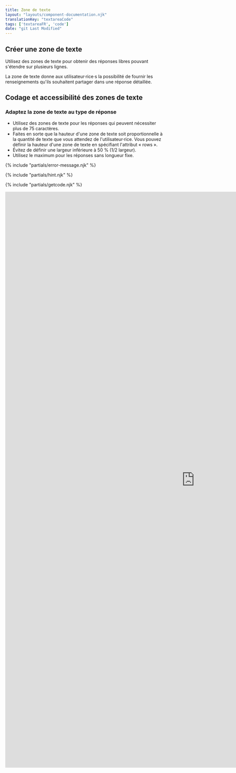 ```yaml
---
title: Zone de texte
layout: "layouts/component-documentation.njk"
translationKey: "textareaCode"
tags: ['textareaFR', 'code']
date: "git Last Modified"
---
```


## Créer une zone de texte

Utilisez des zones de texte pour obtenir des réponses libres pouvant s'étendre sur plusieurs lignes.

La zone de texte donne aux utilisateur·rice·s la possibilité de fournir les renseignements qu'ils souhaitent partager dans une réponse détaillée.

## Codage et accessibilité des zones de texte

### Adaptez la zone de texte au type de réponse

- Utilisez des zones de texte pour les réponses qui peuvent nécessiter plus de 75 caractères.
- Faites en sorte que la hauteur d'une zone de texte soit proportionnelle à la quantité de texte que vous attendez de l'utilisateur·rice. Vous pouvez définir la hauteur d'une zone de texte en spécifiant l'attribut « rows ».
- Évitez de définir une largeur inférieure à 50 % (1/2 largeur).
- Utilisez le maximum pour les réponses sans longueur fixe.

{% include "partials/error-message.njk" %}

{% include "partials/hint.njk" %}

{% include "partials/getcode.njk" %}

<iframe
  title="Overview of gcds-textarea properties and events."
  src="https://cds-snc.github.io/gcds-components/iframe.html?viewMode=docs&singleStory=true&id=components-textarea--default"
  width="1200"
  height="1825"
  style="display: block; margin: 0 auto;"
  frameBorder="0"
></iframe>
